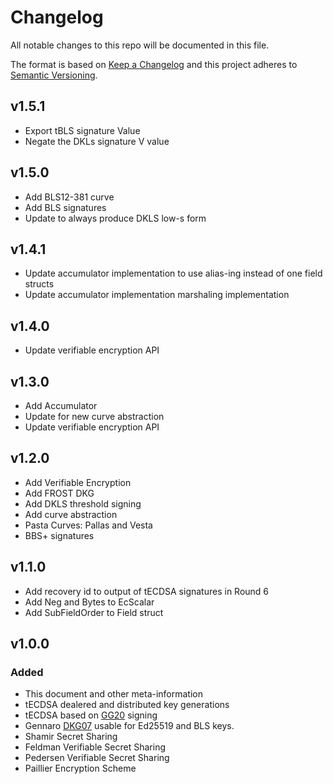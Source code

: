 # Changelog

All notable changes to this repo will be documented in this file.

The format is based on [Keep a Changelog](http://keepachangelog.com/en/1.0.0/)
and this project adheres to [Semantic Versioning](https://semver.org/spec/v2.0.0.html).

## v1.5.1
- Export tBLS signature Value
- Negate the DKLs signature V value

## v1.5.0
- Add BLS12-381 curve
- Add BLS signatures
- Update to always produce DKLS low-s form

## v1.4.1
- Update accumulator implementation to use alias-ing instead of one field structs
- Update accumulator implementation marshaling implementation

## v1.4.0
- Update verifiable encryption API

## v1.3.0
- Add Accumulator
- Update for new curve abstraction
- Update verifiable encryption API 

## v1.2.0

- Add Verifiable Encryption
- Add FROST DKG
- Add DKLS threshold signing 
- Add curve abstraction
- Pasta Curves: Pallas and Vesta
- BBS+ signatures

## v1.1.0

- Add recovery id to output of tECDSA signatures in Round 6
- Add Neg and Bytes to EcScalar
- Add SubFieldOrder to Field struct

## v1.0.0
### Added

- This document and other meta-information
- tECDSA dealered and distributed key generations
- tECDSA based on [GG20](https://eprint.iacr.org/2020/540.pdf) signing
- Gennaro [DKG07](http://citeseerx.ist.psu.edu/viewdoc/download?doi=10.1.1.134.6445&rep=rep1&type=pdf) usable for Ed25519 and BLS keys.
- Shamir Secret Sharing
- Feldman Verifiable Secret Sharing
- Pedersen Verifiable Secret Sharing
- Paillier Encryption Scheme
